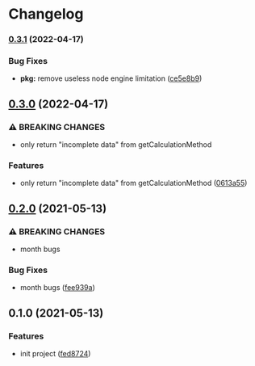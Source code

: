 # Changelog

### [0.3.1](https://www.github.com/Mesteery/praye.js/compare/v0.3.0...v0.3.1) (2022-04-17)


### Bug Fixes

* **pkg:** remove useless node engine limitation ([ce5e8b9](https://www.github.com/Mesteery/praye.js/commit/ce5e8b996e292c090ba0c3e7b72fbe90a8683046))

## [0.3.0](https://www.github.com/Mesteery/praye.js/compare/v0.2.0...v0.3.0) (2022-04-17)


### ⚠ BREAKING CHANGES

* only return "incomplete data" from getCalculationMethod

### Features

* only return "incomplete data" from getCalculationMethod ([0613a55](https://www.github.com/Mesteery/praye.js/commit/0613a559ec6d662f643f6f6398c31633b9764c79))

## [0.2.0](https://www.github.com/Mesteery/praye.js/compare/v0.1.0...v0.2.0) (2021-05-13)


### ⚠ BREAKING CHANGES

* month bugs

### Bug Fixes

* month bugs ([fee939a](https://www.github.com/Mesteery/praye.js/commit/fee939a954ea512c03319e025a3854b2810fcd62))

## 0.1.0 (2021-05-13)


### Features

* init project ([fed8724](https://www.github.com/Mesteery/praye.js/commit/fed8724503f1a7eb5127ac962297a815a01178af))

